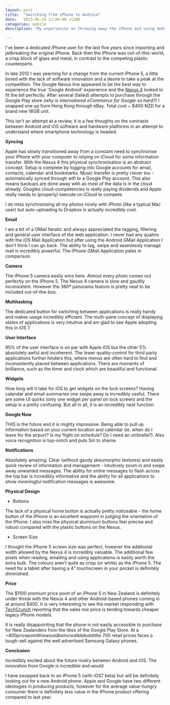 ```yaml
---
layout: post
title:  "Switching from iPhone to Android"
date:   2013-06-24 12:00:00 +1300
categories: mobile
description: "My experiences on throwing away the iPhone and using Android."

---
```

I've been a dedicated iPhone user for the last five years since importing and jailbreaking the original iPhone. Back then the iPhone was out-of-this-world, a crisp block of glass and metal, in contrast to the competing plastic counterparts.

In late 2012 I was yearning for a change from the current iPhone 5, a little bored with the lack of software innovation and a desire to take a peak at the competition. The Google Nexus line appeared to be the best way to experience the true 'Google Android' experience and the [Nexus 4](http://www.theverge.com/2012/11/2/3589280/google-nexus-4-review) looked to fit the bill perfectly. After several (failed) attempts to purchase through the Google Play store *(why is international eCommerce for Google so hard?)* I snapped one up from Hong Kong through eBay. Total cost ~ $400 NZD for a brand new 16GB unit.

This isn't an attempt at a review, it is a few thoughts on the contrasts between Android and iOS software and hardware platforms in an attempt to understand where smartphone technology is headed.

**Syncing**

Apple has slowly transitioned away from a constant need to synchronise your iPhone with your computer to relying on iCloud for some information transfer. With the Nexus 4 this physical synchronisation is an abstract concept. Setup is complete by logging into Google accounts for email, contacts, calendar and bookmarks. Music transfer is pretty clever too - automatically synced through wifi to a Google Play account. This also means backups are done away with as most of the data is in the cloud already. Googles cloud-competencies is really paying dividends and Apple really needs to (properly) execute on iCloud to compete.

I do miss synchronising all my photos nicely with iPhoto (like a typical Mac user) but auto-uploading to Dropbox is actually incredibly cool.

**Email**

I am a bit of a GMail fanatic and always appreciated the tagging, filtering and general user interface of the web application. I never had any qualms with the iOS Mail Application but after using the Android GMail Application I don't think I can go back. The ability to tag, swipe and seamlessly manage mail is incredibly powerful. The iPhone GMail Application pales in comparison.

**Camera**

The iPhone 5 camera easily wins here. Almost every photo comes out perfectly on the iPhone 5. The Nexus 4 camera is slow and gaudily inconsistent. However the 360º panorama feature is pretty neat to be included out-of-the-box.


**Multitasking**

The dedicated button for switching between applications is really handy and makes usage incredibly efficient. The multi-pane concept of displaying states of applications is very intuitive and am glad to see Apple adopting this in iOS 7.


**User Interface**

95% of the user interface is on par with Apple iOS but the other 5% absolutely awful and incoherent. The lower quality-control for third party applications further hinders this, where menus are often hard to find and inconsistently placed between applications. There are moments of brilliance, such as the timer and clock which are beautiful and functional.

**Widgets**

How long will it take for iOS to get widgets on the lock screens? Having calendar and email summaries one swipe away is incredibly useful. There are some UI quirks (only one widget per panel on lock screen) and the setup is a pretty confusing. But all in all, it is an incredibly neat function

**Google Now**

THIS is the future and it is mighty impressive. Being able to pull up information based on your current location and calendar (ie. when do I leave for the airport? Is my flight on schedule? Do I need an umbrella?). Also voice recognition is top-notch and puts Siri to shame.

**Notifications**

Absolutely amazing. Clear (without gaudy skeumorphic textures) and easily quick review of information and management - intuitively zoom in and swipe away unwanted messages. The ability for entire messages to flash across the top bar is incredibly informative and the ability for all applications to show *meaningful* notification messages is awesome.

**Physical Design**

* Buttons

The lack of a physical home button is actually pretty noticeable - the home button of the iPhone is an excellent waypoint in judging the orientation of the iPhone. I also miss the physical aluminium buttons feel precise and robust compared with the plastic buttons on the Nexus.

* Screen Size

I thought the iPhone 5 screen size was perfect, however the additional width allowed by the Nexus 4 is incredibly valuable. The additional few pixels when reading, emailing and using applications is easily worth the extra bulk. The colours aren't quite as crisp (or white) as the iPhone 5. The need for a tablet after having a 4" touchscreen in your pocket is definitely diminished.


**Price**

The $1100 premium price point of an iPhone 5 in New Zealand is definitely under threat with the Nexus 4 and other Android-based phones coming in at around $400. It is very interesting to see the market responding with [TechCrunch](http://techcrunch.com/2013/07/23/apple-asp-iphone-trending-down/) reporting that the sales mix price is tending towards cheaper legacy iPhone models.

It is really disappointing that the phone is not easily accessible to purchase for New Zealanders from the likes of the Google Play Store. At a ~$400 price point this would be incredible but at the ~$700 retail prices faces a tough-sell against the well advertised Samsung Galaxy phones.

**Conclusion**

Incredibly excited about the future rivalry between Android and iOS. The innovation from Google is incredible and would

I have swopped back to an iPhone 5 (with iOS7 beta) but will be definitely looking out for a new Android phone. Apple and Google have two different ideologies in producing products, however for the average value-hungry consumer there is definitely less value in the iPhone product offering compared to last year.
